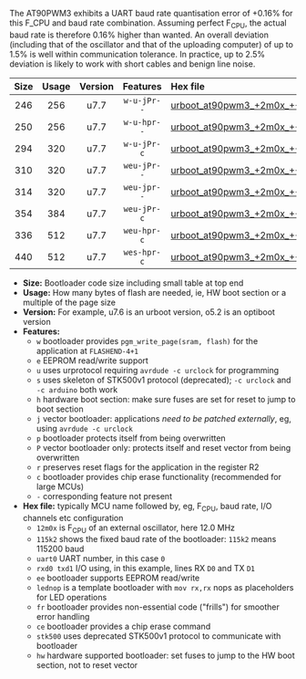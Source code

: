 The AT90PWM3 exhibits a UART baud rate quantisation error of +0.16% for this F_CPU and baud rate combination. Assuming perfect F<sub>CPU</sub>, the actual baud rate is therefore 0.16% higher than wanted. An overall deviation (including that of the oscillator and that of the uploading computer) of up to 1.5% is well within communication tolerance. In practice, up to 2.5% deviation is likely to work with short cables and benign line noise.

|Size|Usage|Version|Features|Hex file|
|:-:|:-:|:-:|:-:|:--|
|246|256|u7.7|`w-u-jPr--`|[urboot_at90pwm3_+2m0x_+++9k6_uart0_rxd4_txd3_lednop.hex](https://raw.githubusercontent.com/stefanrueger/urboot.hex/main/mcus/at90pwm3/external_oscillator/fcpu_+2m0x/br_+++9k6/urboot_at90pwm3_+2m0x_+++9k6_uart0_rxd4_txd3_lednop.hex)|
|250|256|u7.7|`w-u-hpr--`|[urboot_at90pwm3_+2m0x_+++9k6_uart0_rxd4_txd3_lednop_fr_hw.hex](https://raw.githubusercontent.com/stefanrueger/urboot.hex/main/mcus/at90pwm3/external_oscillator/fcpu_+2m0x/br_+++9k6/urboot_at90pwm3_+2m0x_+++9k6_uart0_rxd4_txd3_lednop_fr_hw.hex)|
|294|320|u7.7|`w-u-jPr-c`|[urboot_at90pwm3_+2m0x_+++9k6_uart0_rxd4_txd3_lednop_fr_ce.hex](https://raw.githubusercontent.com/stefanrueger/urboot.hex/main/mcus/at90pwm3/external_oscillator/fcpu_+2m0x/br_+++9k6/urboot_at90pwm3_+2m0x_+++9k6_uart0_rxd4_txd3_lednop_fr_ce.hex)|
|310|320|u7.7|`weu-jPr--`|[urboot_at90pwm3_+2m0x_+++9k6_uart0_rxd4_txd3_ee_lednop.hex](https://raw.githubusercontent.com/stefanrueger/urboot.hex/main/mcus/at90pwm3/external_oscillator/fcpu_+2m0x/br_+++9k6/urboot_at90pwm3_+2m0x_+++9k6_uart0_rxd4_txd3_ee_lednop.hex)|
|314|320|u7.7|`weu-jpr--`|[urboot_at90pwm3_+2m0x_+++9k6_uart0_rxd4_txd3_ee_lednop_fr.hex](https://raw.githubusercontent.com/stefanrueger/urboot.hex/main/mcus/at90pwm3/external_oscillator/fcpu_+2m0x/br_+++9k6/urboot_at90pwm3_+2m0x_+++9k6_uart0_rxd4_txd3_ee_lednop_fr.hex)|
|354|384|u7.7|`weu-jPr-c`|[urboot_at90pwm3_+2m0x_+++9k6_uart0_rxd4_txd3_ee_lednop_fr_ce.hex](https://raw.githubusercontent.com/stefanrueger/urboot.hex/main/mcus/at90pwm3/external_oscillator/fcpu_+2m0x/br_+++9k6/urboot_at90pwm3_+2m0x_+++9k6_uart0_rxd4_txd3_ee_lednop_fr_ce.hex)|
|336|512|u7.7|`weu-hpr-c`|[urboot_at90pwm3_+2m0x_+++9k6_uart0_rxd4_txd3_ee_lednop_fr_ce_hw.hex](https://raw.githubusercontent.com/stefanrueger/urboot.hex/main/mcus/at90pwm3/external_oscillator/fcpu_+2m0x/br_+++9k6/urboot_at90pwm3_+2m0x_+++9k6_uart0_rxd4_txd3_ee_lednop_fr_ce_hw.hex)|
|440|512|u7.7|`wes-hpr-c`|[urboot_at90pwm3_+2m0x_+++9k6_uart0_rxd4_txd3_ee_lednop_fr_ce_stk500_hw.hex](https://raw.githubusercontent.com/stefanrueger/urboot.hex/main/mcus/at90pwm3/external_oscillator/fcpu_+2m0x/br_+++9k6/urboot_at90pwm3_+2m0x_+++9k6_uart0_rxd4_txd3_ee_lednop_fr_ce_stk500_hw.hex)|

- **Size:** Bootloader code size including small table at top end
- **Usage:** How many bytes of flash are needed, ie, HW boot section or a multiple of the page size
- **Version:** For example, u7.6 is an urboot version, o5.2 is an optiboot version
- **Features:**
  + `w` bootloader provides `pgm_write_page(sram, flash)` for the application at `FLASHEND-4+1`
  + `e` EEPROM read/write support
  + `u` uses urprotocol requiring `avrdude -c urclock` for programming
  + `s` uses skeleton of STK500v1 protocol (deprecated); `-c urclock` and `-c arduino` both work
  + `h` hardware boot section: make sure fuses are set for reset to jump to boot section
  + `j` vector bootloader: applications *need to be patched externally*, eg, using `avrdude -c urclock`
  + `p` bootloader protects itself from being overwritten
  + `P` vector bootloader only: protects itself and reset vector from being overwritten
  + `r` preserves reset flags for the application in the register R2
  + `c` bootloader provides chip erase functionality (recommended for large MCUs)
  + `-` corresponding feature not present
- **Hex file:** typically MCU name followed by, eg, F<sub>CPU</sub>, baud rate, I/O channels etc configuration
  + `12m0x` is F<sub>CPU</sub> of an external oscillator, here 12.0 MHz
  + `115k2` shows the fixed baud rate of the bootloader: `115k2` means 115200 baud
  + `uart0` UART number, in this case `0`
  + `rxd0 txd1` I/O using, in this example, lines RX `D0` and TX `D1`
  + `ee` bootloader supports EEPROM read/write
  + `lednop` is a template bootloader with `mov rx,rx` nops as placeholders for LED operations
  + `fr` bootloader provides non-essential code ("frills") for smoother error handling
  + `ce` bootloader provides a chip erase command
  + `stk500` uses deprecated STK500v1 protocol to communicate with bootloader
  + `hw` hardware supported bootloader: set fuses to jump to the HW boot section, not to reset vector
